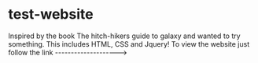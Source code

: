# test-website
Inspired by the book The hitch-hikers guide to galaxy and wanted to try something. This includes HTML, CSS and Jquery!
To view the website just follow the link
-------------------->
